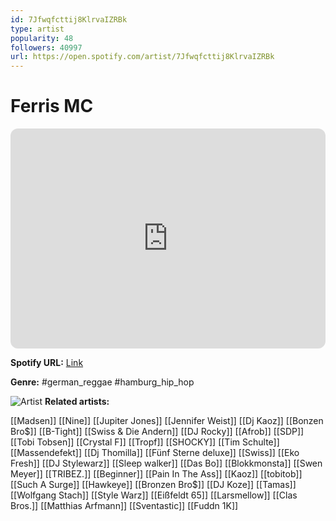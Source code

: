 ```yaml
---
id: 7Jfwqfcttij8KlrvaIZRBk
type: artist
popularity: 48
followers: 40997
url: https://open.spotify.com/artist/7Jfwqfcttij8KlrvaIZRBk
---
```

# Ferris MC

<iframe style="border-radius:12px" src="https://open.spotify.com/embed/artist/7Jfwqfcttij8KlrvaIZRBk" width="100%" height="352" frameBorder="0" allowfullscreen="" allow="autoplay; clipboard-write; encrypted-media; fullscreen; picture-in-picture" loading="lazy"></iframe>

**Spotify URL:** [Link](https://open.spotify.com/artist/7Jfwqfcttij8KlrvaIZRBk)

**Genre:**  #german_reggae #hamburg_hip_hop

![Artist](https://i.scdn.co/image/ab6761610000e5eb980b742144adb3e23a1a641f)
**Related artists:**

[[Madsen]]
[[Nine]]
[[Jupiter Jones]]
[[Jennifer Weist]]
[[Dj Kaoz]]
[[Bonzen Bro$]]
[[B-Tight]]
[[Swiss & Die Andern]]
[[DJ Rocky]]
[[Afrob]]
[[SDP]]
[[Tobi Tobsen]]
[[Crystal F]]
[[Tropf]]
[[SHOCKY]]
[[Tim Schulte]]
[[Massendefekt]]
[[Dj Thomilla]]
[[Fünf Sterne deluxe]]
[[Swiss]]
[[Eko Fresh]]
[[DJ Stylewarz]]
[[Sleep walker]]
[[Das Bo]]
[[Blokkmonsta]]
[[Swen Meyer]]
[[TRIBEZ.]]
[[Beginner]]
[[Pain In The Ass]]
[[Kaoz]]
[[tobitob]]
[[Such A Surge]]
[[Hawkeye]]
[[Bronzen Bro$]]
[[DJ Koze]]
[[Tamas]]
[[Wolfgang Stach]]
[[Style Warz]]
[[Eißfeldt 65]]
[[Larsmellow]]
[[Clas Bros.]]
[[Matthias Arfmann]]
[[Sventastic]]
[[Fuddn 1K]]
